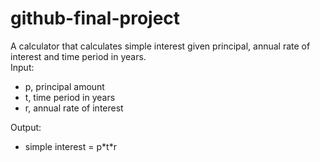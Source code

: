 # github-final-project

A calculator that calculates simple interest given principal, annual rate of interest and time period in years.<br>
Input:<br>
<ul>
<li>p, principal amount<br></li>
<li>t, time period in years<br></li>
<li>r, annual rate of interest<br></li>
</ul>
Output:<br>
<ul>
<li>simple interest = p*t*r</li>
</ul>
